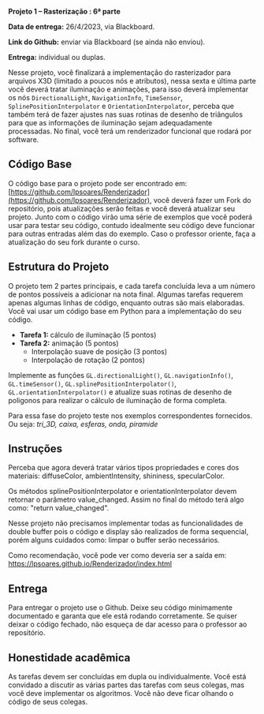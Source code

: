 
**Projeto 1 – Rasterização : 6ª parte**

**Data de entrega:** 26/4/2023, via Blackboard.

**Link do Github:** enviar via Blackboard (se ainda não enviou).

**Entrega:** individual ou duplas.

Nesse projeto, você finalizará a implementação do rasterizador para arquivos X3D (limitado a poucos nós e atributos), nessa sexta e última parte você deverá tratar iluminação e animações, para isso deverá implementar os nós `DirectionalLight`, `NavigationInfo`, `TimeSensor`, `SplinePositionInterpolator` e `OrientationInterpolator`, perceba que também terá de fazer ajustes nas suas rotinas de desenho de triângulos para que as informações de iluminação sejam adequadamente processadas. No final, você terá um renderizador funcional que rodará por software.


## Código Base

O código base para o projeto pode ser encontrado em: [https://github.com/lpsoares/Renderizador](https://github.com/lpsoares/Renderizador), você deverá fazer um Fork do repositório, pois atualizações serão feitas e você deverá atualizar seu projeto. Junto com o código virão uma série de exemplos que você poderá usar para testar seu código, contudo idealmente seu código deve funcionar para outras entradas além das do exemplo. Caso o professor oriente, faça a atualização do seu fork durante o curso.


## Estrutura do Projeto

O projeto tem 2 partes principais, e cada tarefa concluída leva a um número de pontos possíveis a adicionar na nota final. Algumas tarefas requerem apenas algumas linhas de código, enquanto outras são mais elaboradas. Você vai usar um código base em Python para a implementação do seu código.

* **Tarefa 1:** cálculo de iluminação (5 pontos)
* **Tarefa 2:** animação (5 pontos)
    - Interpolação suave de posição (3 pontos)
    - Interpolação de rotação (2 pontos)

Implemente as funções `GL.directionalLight()`, `GL.navigationInfo()`, `GL.timeSensor()`, `GL.splinePositionInterpolator()`, `GL.orientationInterpolator()` e atualize suas rotinas de desenho de poligonos para realizar o cálculo de iluminação de forma completa.

Para essa fase do projeto teste nos exemplos correspondentes fornecidos. Ou seja: *tri_3D, caixa, esferas, onda, piramide*

## Instruções

Perceba que agora deverá tratar vários tipos propriedades e cores dos materiais: diffuseColor, ambientIntensity, shininess, specularColor.

Os métodos splinePositionInterpolator e orientationInterpolator devem retornar o parâmetro value_changed. Assim no final do método terá algo como: "return value_changed".

Nesse projeto não precisamos implementar todas as funcionalidades de double buffer pois o código e display são realizados de forma sequencial, porém alguns cuidados como: limpar o buffer serão necessários.

Como recomendação, você pode ver como deveria ser a saída em: https://lpsoares.github.io/Renderizador/index.html

## Entrega

Para entregar o projeto use o Github. Deixe seu código minimamente documentado e garanta que ele está rodando corretamente. Se quiser deixar o código fechado, não esqueça de dar acesso para o professor ao repositório.


## Honestidade acadêmica

As tarefas devem ser concluídas em dupla ou individualmente. Você está convidado a discutir as várias partes das tarefas com seus colegas, mas você deve implementar os algoritmos. Você não deve ficar olhando o código de seus colegas.
